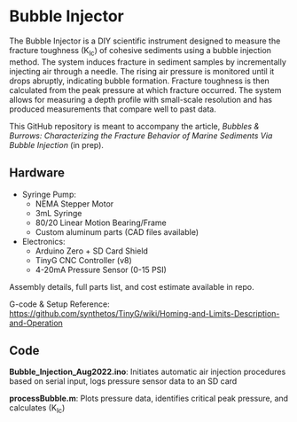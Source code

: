 # Bubble Injector

The Bubble Injector is a DIY scientific instrument designed to measure the fracture toughness (K<sub>Ic</sub>) of cohesive sediments using a bubble injection method. The system induces fracture in sediment samples by incrementally injecting air through a needle. The rising air pressure is monitored until it drops abruptly, indicating bubble formation. Fracture toughness is then calculated from the peak pressure at which fracture occurred. The system allows for measuring a depth profile with small-scale resolution and has produced measurements that compare well to past data.

This GitHub repository is meant to accompany the article, _Bubbles & Burrows: Characterizing the Fracture Behavior of Marine Sediments Via Bubble Injection_ (in prep).

## Hardware
  + Syringe Pump:
    + NEMA Stepper Motor
    + 3mL Syringe
    + 80/20 Linear Motion Bearing/Frame
    + Custom aluminum parts (CAD files available)
  + Electronics:
    + Arduino Zero + SD Card Shield
    + TinyG CNC Controller (v8)
    + 4-20mA Pressure Sensor (0-15 PSI)
    
Assembly details, full parts list, and cost estimate available in repo.

G-code & Setup Reference: https://github.com/synthetos/TinyG/wiki/Homing-and-Limits-Description-and-Operation

## Code
**Bubble_Injection_Aug2022.ino**: Initiates automatic air injection procedures based on serial input, logs pressure sensor data to an SD card

**processBubble.m**: Plots pressure data, identifies critical peak pressure, and calculates (K<sub>Ic</sub>)

